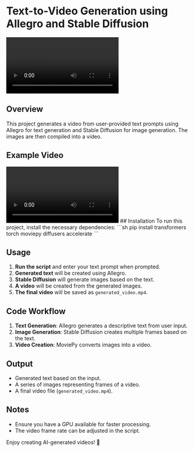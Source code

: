 # Text-to-Video Generation using Allegro and Stable Diffusion
![Generated Video Preview](generated_video.mp4)

## Overview
This project generates a video from user-provided text prompts using Allegro for text generation and Stable Diffusion for image generation. The images are then compiled into a video.

## Example Video
<video src="https://user-images.githubusercontent.com/ndeekshith/Text2Video/raw/main/generated_video.mp4" controls="controls" style="max-width: 730px;">
</video>
## Installation
To run this project, install the necessary dependencies:
```sh
pip install transformers torch moviepy diffusers accelerate
```

## Usage
1. **Run the script** and enter your text prompt when prompted.
2. **Generated text** will be created using Allegro.
3. **Stable Diffusion** will generate images based on the text.
4. **A video** will be created from the generated images.
5. **The final video** will be saved as `generated_video.mp4`.

## Code Workflow
1. **Text Generation**: Allegro generates a descriptive text from user input.
2. **Image Generation**: Stable Diffusion creates multiple frames based on the text.
3. **Video Creation**: MoviePy converts images into a video.

## Output
- Generated text based on the input.
- A series of images representing frames of a video.
- A final video file (`generated_video.mp4`).

## Notes
- Ensure you have a GPU available for faster processing.
- The video frame rate can be adjusted in the script.

Enjoy creating AI-generated videos! 🚀

